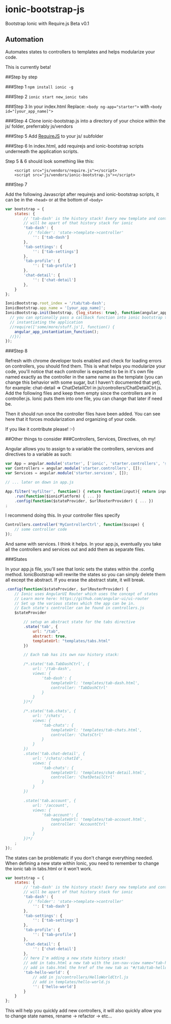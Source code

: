 # ionic-bootstrap-js
Bootstrap Ionic with Require.js
Beta v0.1

## Automation

Automates states to controllers to templates and helps modularize your code.

This is currently beta!

##Step by step

###Step 1
`npm install ionic -g`

###Step 2
`ionic start new_ionic tabs`

###Step 3
In your index.html
Replace: `<body ng-app="starter">` with `<body id="[your_app_name]">`

###Step 4
Clone ionic-bootstrap.js into a directory of your choice within the js/ folder, preferrably js/vendors

###Step 5
Add <a href="http://requirejs.org/">RequireJS</a> to your js/ subfolder

###Step 6
In index.html, add requirejs and ionic-bootstrap scripts underneath the application scripts.

Step 5 & 6 should look something like this:
```
	<script src="js/vendors/require.js"></script>
	<script src="js/vendors/ionic-bootstrap.js"></script>
```

###Step 7

Add the following Javascript after requirejs and ionic-bootstrap scripts, it can be in the `<head>` or at the bottom of `<body>`

```javascript
var bootstrap = {
	states: {
		// 'tab-dash' is the history stack! Every new template and controller added
		// will be apart of that history stack for ionic
		'tab-dash': {
		  // 'folder': 'state->template->controller'
			'': ['tab-dash']
		},
		'tab-settings': {
			'': ['tab-settings']
		},
		'tab-profile': {
			'': ['tab-profile']
		},
		'chat-detail': {
			'': ['chat-detail']
		},
	}
};

IonicBootstrap.root_index = '/tab/tab-dash';
IonicBootstrap.app_name = '[your_app_name]';
IonicBootstrap.init(bootstrap, {log_states: true}, function(angular_app_instantiation_function) {
  // you can optionally pass a callback function into ionic bootstrap to do some more stuff before
  // instantiating the application
  //require(['some/more/stuff.js'], function() {
    angular_app_instantiation_function();
  //});
});
```

###Step 8

Refresh with chrome developer tools enabled and check for loading errors on controllers, you should find them.  This is what helps you modularize your code, you'll notice that each controller is expected to be in it's own file named exactly as the controller in the same name as the template (you can change this behavior with some sugar, but I haven't documented that yet), for example: chat-detail => ChatDetailCtrl in js/controllers/ChatDetailCtrl.js.  Add the following files and keep them empty since the controllers are in controller.js.  Ionic puts them into one file, you can change that later if need be.

Then it should run once the controller files have been added.  You can see here that it forces modularization and organizing of your code.

If you like it contribute please! :-)

##Other things to consider
###Controllers, Services, Directives, oh my!

Angular allows you to assign to a variable the controllers, services and directives to a variable as such:

```javascript
var App = angular.module('starter', ['ionic', 'starter.controllers', 'starter.services']);
var Controllers = angular.module('starter.controllers', []);
var Services = angular.module('starter.services', []);

// ... later on down in app.js

App.filter('myfilter', function() { return function(input){ return input.toString().toUpperCase() } })
	.run(function($ionicPlatform) { ... })
	.config(function($stateProvider, $urlRooterProvider) { ... })
;
```

I recommend doing this.  In your controller files specify 
```javascript
Controllers.controller('MyControllerCtrl', function($scope) {
	// some controller code
});
``` 

And same with services.  I think it helps.  In your app.js, eventually you take all the controllers and services out and add them as separate files.

###States

In your app.js file, you'll see that Ionic sets the states within the .config method.  IonicBootstrap will rewrite the states so you can simply delete them all except the abstract.  If you erase the abstract state, it will break.

```javascript
.config(function($stateProvider, $urlRouterProvider) {
	// Ionic uses AngularUI Router which uses the concept of states
	// Learn more here: https://github.com/angular-ui/ui-router
	// Set up the various states which the app can be in.
	// Each state's controller can be found in controllers.js
	$stateProvider

		// setup an abstract state for the tabs directive
		.state('tab', {
			url: "/tab",
			abstract: true,
			templateUrl: "templates/tabs.html"
		})

		// Each tab has its own nav history stack:

		/*.state('tab.TabDashCtrl', {
			url: '/tab-dash',
			views: {
				'tab-dash': {
					templateUrl: 'templates/tab-dash.html',
					controller: 'TabDashCtrl'
				}
			}
		})*/

		/*.state('tab.chats', {
			url: '/chats',
			views: {
				'tab-chats': {
					templateUrl: 'templates/tab-chats.html',
					controller: 'ChatsCtrl'
				}
			}
		})
		.state('tab.chat-detail', {
			url: '/chats/:chatId',
			views: {
				'tab-chats': {
					templateUrl: 'templates/chat-detail.html',
					controller: 'ChatDetailCtrl'
				}
			}
		})

		.state('tab.account', {
			url: '/account',
			views: {
				'tab-account': {
					templateUrl: 'templates/tab-account.html',
					controller: 'AccountCtrl'
				}
			}
		})*/
	;
});
```

The states can be problematic if you don't change everything needed.  When defining a new state within Ionic, you need to remember to change the ionic tab in tabs.html or it won't work.

```javascript
var bootstrap = {
	states: {
		// 'tab-dash' is the history stack! Every new template and controller added
		// will be apart of that history stack for ionic
		'tab-dash': {
		  // 'folder': 'state->template->controller'
			'': ['tab-dash']
		},
		'tab-settings': {
			'': ['tab-settings']
		},
		'tab-profile': {
			'': ['tab-profile']
		},
		'chat-detail': {
			'': ['chat-detail']
		},
		// here I'm adding a new state history stack! 
		// add in tabs.html a new tab with the ion-nav-view name="tab-hello-world"
		// add in tabs.html the href of the new tab as "#/tab/tab-hello-world"
		'tab-hello-world': {
			// add in js/controllers/HelloWorldCtrl.js
			// add in templates/hello-world.js
			'': ['hello-world']
		}
	}
};
```

This will help you quickly add new controllers, it will also quickly allow you to change state names, rename -> refactor -> etc...
